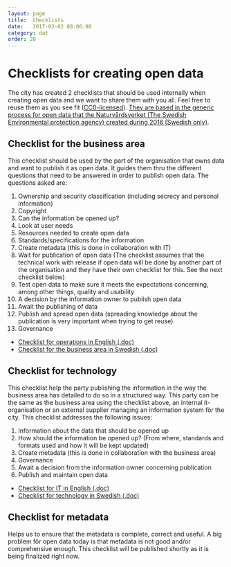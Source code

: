 ```yaml
---
layout: page
title:  Checklists
date:   2017-02-02 08:06:00
category: dat
order: 20
---
```


# Checklists for creating open data

The city has created 2 checklists that should be used internally when creating open data and we want to share them with you all. Feel free to reuse them as you see fit ([CC0-licensed](https://creativecommons.org/share-your-work/public-domain/cc0/)). [They are based in the generic process for open data that the Naturvårdsverket (The Swedish Environmental protection agency) created during 2016 (Swedish only)](http://www.naturvardsverket.se/Stod-i-miljoarbetet/Vagledningar/Oppna-data/).

## Checklist for the business area

This checklist should be used by the part of the organisation that owns data and want to publish it as open data. It guides them thru the different questions that need to be answered  in order to publish open data. The questions asked are:

1. Ownership and security classification (including secrecy and personal information)
2. Copyright
3. Can the information be opened up?
4. Look at user needs
5. Resources needed to create open data
6. Standards/specifications for the information
7. Create metadata (this is done in collaboration with IT)
8. Wait for publication of open data (The checklist assumes that the technical work with release if open data will be done by another part of the organisation and they have their own checklist for this. See the next checklist below)
9. Test open data to make sure it meets the expectations concerning, among other things, quality and usability
10. A decision by the information owner to publish open data
11. Await the publishing of data
12. Publish and spread open data (spreading knowledge about the publication is very important when trying to get reuse)
13. Governance

* [Checklist for operations in English (.doc)](/images/Checklist-for-operations-and-publication-of-open-data.docx)
* [Checklist for the business area in Swedish (.doc)](/images/checklista-for-verksamheter-och-publicering-av-oppna-data.docx)


## Checklist for technology

This checklist help the party publishing the information in the way the business area has detailed to do so in a structured way. This party can be the same as the business area using the checklist above, an internal it-organisation or an external supplier managing an information system för the city. This checklist addresses the following issues:

1. Information about the data that should be opened up
2. How should the information be opened up? (From where, standards and formats used and how it will be kept updated)
3. Create metadata (this is done in collaboration with the business area)
4. Governance
5. Await a decision from the information owner concerning publication
6. Publish and maintain open data

* [Checklist for IT in English (.doc)](/images/Checklist-for-tecnology-and-publication-of-open-data.docx)
* [Checklist for technology in Swedish (.doc)](/images/Checklist-for-tecnology-and-publication-of-open-data.docx)

## Checklist for metadata

Helps us to ensure that the metadata is complete, correct and useful. A big problem för open data today is that metadata is not good and/or comprehensive enough. This checklist will be published shortly as it is being finalized right now.
